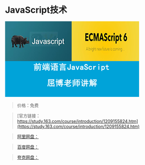 # JavaScript技术

![img](../../../assets/study163/free/da423b65715c4ee6a93ad2b585733e64.png)

> 价格：免费

> [官方链接：https://study.163.com/course/introduction/1209155824.htm](https://study.163.com/course/introduction/1209155824.htm)

> [阿里网盘：]()

> [百度网盘：]()

> [夸克网盘：]()
